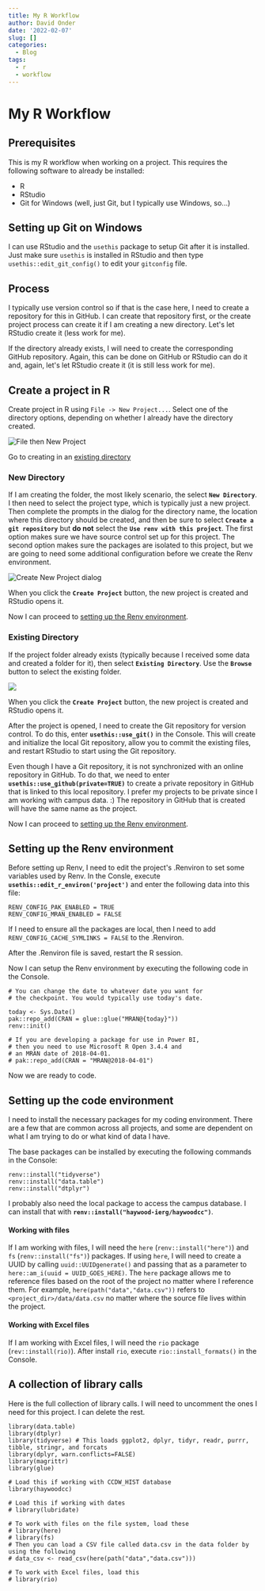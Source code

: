 ```yaml
---
title: My R Workflow
author: David Onder
date: '2022-02-07'
slug: []
categories:
  - Blog
tags:
  - r
  - workflow
---
```

# My R Workflow

## Prerequisites

This is my R workflow when working on a project. This requires the following 
software to already be installed:

- R
- RStudio
- Git for Windows (well, just Git, but I typically use Windows, so...)

## Setting up Git on Windows

I can use RStudio and the `usethis` package to setup Git after it is installed.
Just make sure `usethis` is installed in RStudio and then type 
`usethis::edit_git_config()` to edit your `gitconfig` file.

## Process

I typically use version control so if that is the case here, I need to create a 
repository for this in GitHub. I can create that repository first, or the create 
project process can create it if I am creating a new directory. Let's let RStudio 
create it (less work for me).

If the directory already exists, I will need to create the corresponding 
GitHub repository. Again, this can be done on GitHub or RStudio can do it and, 
again, let's let RStudio create it (it is still less work for me).

## Create a project in R

Create project in R using `File -> New Project...`. Select one of the directory
options, depending on whether I already have the directory created.

![File then New Project](images/R-File--New-Project.png)

Go to creating in an [existing directory](#existing-directory)
### New Directory

If I am creating the folder, the most likely scenario, the select __`New Directory`__. 
I then need to select the project type, which is typically just a new project. 
Then complete the prompts in the dialog for the directory name, the location where 
this directory should be created, and then be sure to select 
__`Create a git repository`__ but __do not__ select the 
__`Use renv with this project`__. The first option makes sure we have source 
control set up for this project. The second option makes sure the packages are
isolated to this project, but we are going to need some additional configuration
before we create the Renv environment.

![Create New Project dialog](images/R-Create-New-Project.png)

When you click the __`Create Project`__ button, the new project is created and
RStudio opens it. 

Now I can proceed to [setting up the Renv environment](#setting-up-the-renv-environment).

### Existing Directory

If the project folder already exists (typically because I received some data and
created a folder for it), then select __`Existing Directory`__. Use the 
__`Browse`__ button to select the existing folder. 

![](images/R-Create-Project-from-Existing-Directory.png)

When you click the __`Create Project`__ button, the new project is created and
RStudio opens it. 

After the project is opened, I need to create the Git repository for
version control. To do this, enter __`usethis::use_git()`__ in the Console. This 
will create and initialize the local Git repository, allow you to commit the 
existing files, and restart RStudio to start using the Git repository.

Even though I have a Git repository, it is not synchronized with an online
repository in GitHub. To do that, we need to enter 
__`usethis::use_github(private=TRUE)`__ to create a private repository in GitHub
that is linked to this local repository. I prefer my projects to be private
since I am working with campus data. :) The repository in GitHub that is created
will have the same name as the project.

Now I can proceed to [setting up the Renv environment](#setting-up-the-renv-environment).

## Setting up the Renv environment

Before setting up Renv, I need to edit the project's .Renviron to set some 
variables used by Renv. In the Consle, execute 
__`usethis::edit_r_environ('project')`__ and enter the following data into this
file:

```
RENV_CONFIG_PAK_ENABLED = TRUE
RENV_CONFIG_MRAN_ENABLED = FALSE
```

If I need to ensure all the packages are local, then I need to add `RENV_CONFIG_CACHE_SYMLINKS = FALSE` to the .Renviron. 

After the .Renviron file is saved, restart the R session.

Now I can setup the Renv environment by executing the following code in the 
Console.

```
# You can change the date to whatever date you want for
# the checkpoint. You would typically use today's date.

today <- Sys.Date()
pak::repo_add(CRAN = glue::glue("MRAN@{today}"))
renv::init()

# If you are developing a package for use in Power BI,
# then you need to use Microsoft R Open 3.4.4 and 
# an MRAN date of 2018-04-01.
# pak::repo_add(CRAN = "MRAN@2018-04-01")
```

Now we are ready to code.

## Setting up the code environment

I need to install the necessary packages for my coding environment. There are 
a few that are common across all projects, and some are dependent on what I
am trying to do or what kind of data I have.

The base packages can be installed by executing the following commands in the
Console:

```
renv::install("tidyverse")
renv::install("data.table")
renv::install("dtplyr")
```

I probably also need the local package to access the campus database. I can 
install that with __`renv::install("haywood-ierg/haywoodcc")`__. 

#### Working with files

If I am working with files, I will need the `here` (`renv::install("here")`)
and `fs` (`renv::install("fs")`) packages. If using `here`, I will need to 
create a UUID by calling `uuid::UUIDgenerate()` and passing that as a 
parameter to `here::am_i(uuid = UUID_GOES_HERE)`. The `here` package allows me
to reference files based on the root of the project no matter where I 
reference them. For example, `here(path("data","data.csv"))` refers to 
`<project_dir>/data/data.csv` no matter where the source file lives within the
project.

#### Working with Excel files

If I am working with Excel files, I will need the `rio` package 
(`rev::install(rio)`). After install `rio`, execute `rio::install_formats()` in
the Console. 

## A collection of library calls

Here is the full collection of library calls. I will need to uncomment the 
ones I need for this project. I can delete the rest.

```
library(data.table)
library(dtplyr)
library(tidyverse) # This loads ggplot2, dplyr, tidyr, readr, purrr, tibble, stringr, and forcats 
library(dplyr, warn.conflicts=FALSE)
library(magrittr)
library(glue)

# Load this if working with CCDW_HIST database
library(haywoodcc)

# Load this if working with dates
# library(lubridate)

# To work with files on the file system, load these
# library(here)
# library(fs)
# Then you can load a CSV file called data.csv in the data folder by using the following
# data_csv <- read_csv(here(path("data","data.csv")))

# To work with Excel files, load this
# library(rio)
```
